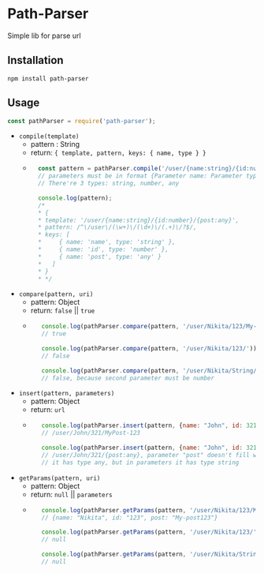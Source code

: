 #  Path-Parser
Simple lib for parse url
## Installation
```
npm install path-parser
```
## Usage
```javascript
const pathParser = require('path-parser');
```
 - `compile(template)`
    * pattern : String
    * return: `{ template, pattern, keys: { name, type } }`
    * ```javascript
        const pattern = pathParser.compile('/user/{name:string}/{id:number}/{post:any}');
        // parameters must be in format {Parameter name: Parameter type}
        // There're 3 types: string, number, any
        
        console.log(pattern);
        /*
        * { 
        * template: '/user/{name:string}/{id:number}/{post:any}', 
        * pattern: /^\/user\/(\w+)\/(\d+)\/(.+)\/?$/, 
        * keys: [ 
        *     { name: 'name', type: 'string' }, 
        *     { name: 'id', type: 'number' }, 
        *     { name: 'post', type: 'any' } 
        *   ] 
        * }
        * */
      ```
- `compare(pattern, uri)`
   * pattern: Object
   * return: `false` || `true`
   * ```javascript
        console.log(pathParser.compare(pattern, '/user/Nikita/123/My-post123/'));
        // true
   
        console.log(pathParser.compare(pattern, '/user/Nikita/123/'));
        // false
   
        console.log(pathParser.compare(pattern, '/user/Nikita/String/My-post123/'));
        // false, because second parameter must be number
     ```
- `insert(pattern, parameters)`
   * pattern: Object
   * return: `url`
   * ```javascript
        console.log(pathParser.insert(pattern, {name: "John", id: 321, post: "MyPost-123"}));
        // /user/John/321/MyPost-123
   
        console.log(pathParser.insert(pattern, {name: "John", id: 321, post: "My-Post"}));
        // /user/John/321/{post:any}, parameter "post" doesn't fill with value because 
        // it has type any, but in parameters it has type string
     ```
- `getParams(pattern, uri)`
   * pattern: Object
   * return: `null` || `parameters`
   * ```javascript
        console.log(pathParser.getParams(pattern, '/user/Nikita/123/My-post123/'));
        // {name: "Nikita", id: "123", post: "My-post123"}
   
        console.log(pathParser.getParams(pattern, '/user/Nikita/123/'));
        // null
   
        console.log(pathParser.getParams(pattern, '/user/Nikita/String/My-post123/'));
        // null
     ```
